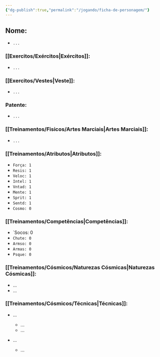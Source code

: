 ```yaml
---
{"dg-publish":true,"permalink":"/jogando/ficha-de-personagem/"}
---
```


## Nome:
* `...`

### [[Exercitos/Exércitos\|Exércitos]]:
* `...`

### [[Exercitos/Vestes\|Veste]]:
* `...`

### Patente:
* `...`

### [[Treinamentos/Fisicos/Artes Marciais\|Artes Marciais]]:
* `...`

### [[Treinamentos/Atributos\|Atributos]]: 
* `Força: 1`
* `Resis: 1`
* `Veloc: 1`
* `Intel: 1`
* `Vntad: 1`
* `Mente: 1`
* `Sprit: 1`
* `Sentd: 1`
* `Cosmo: 0`

### [[Treinamentos/Competências\|Competências]]: 
* `Socos: 0
* `Chute: 0`
* `Armso: 0`
* `Armas: 0`
* `Psque: 0`

### [[Treinamentos/Cósmicos/Naturezas Cósmicas\|Naturezas Cósmicas]]:
* ... 
* ...
### [[Treinamentos/Cósmicos/Técnicas\|Técnicas]]:
* ...
	* ...
	* ...

* ...
	* ...